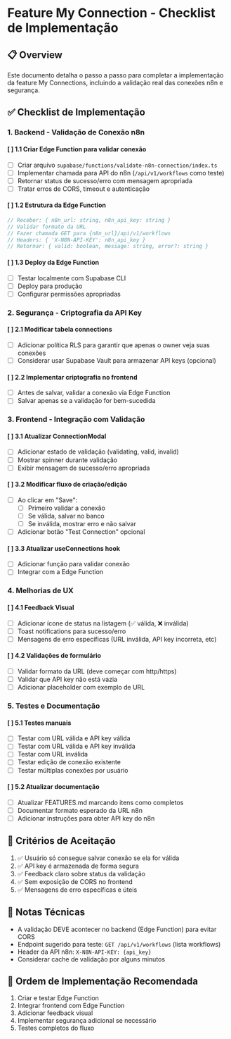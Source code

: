 # Feature My Connection - Checklist de Implementação

## 📋 Overview
Este documento detalha o passo a passo para completar a implementação da feature My Connections, incluindo a validação real das conexões n8n e segurança.

## ✅ Checklist de Implementação

### 1. Backend - Validação de Conexão n8n

#### [ ] 1.1 Criar Edge Function para validar conexão
- [ ] Criar arquivo `supabase/functions/validate-n8n-connection/index.ts`
- [ ] Implementar chamada para API do n8n (`/api/v1/workflows` como teste)
- [ ] Retornar status de sucesso/erro com mensagem apropriada
- [ ] Tratar erros de CORS, timeout e autenticação

#### [ ] 1.2 Estrutura da Edge Function
```typescript
// Receber: { n8n_url: string, n8n_api_key: string }
// Validar formato da URL
// Fazer chamada GET para {n8n_url}/api/v1/workflows
// Headers: { 'X-N8N-API-KEY': n8n_api_key }
// Retornar: { valid: boolean, message: string, error?: string }
```

#### [ ] 1.3 Deploy da Edge Function
- [ ] Testar localmente com Supabase CLI
- [ ] Deploy para produção
- [ ] Configurar permissões apropriadas

### 2. Segurança - Criptografia da API Key

#### [ ] 2.1 Modificar tabela connections
- [ ] Adicionar política RLS para garantir que apenas o owner veja suas conexões
- [ ] Considerar usar Supabase Vault para armazenar API keys (opcional)

#### [ ] 2.2 Implementar criptografia no frontend
- [ ] Antes de salvar, validar a conexão via Edge Function
- [ ] Salvar apenas se a validação for bem-sucedida

### 3. Frontend - Integração com Validação

#### [ ] 3.1 Atualizar ConnectionModal
- [ ] Adicionar estado de validação (validating, valid, invalid)
- [ ] Mostrar spinner durante validação
- [ ] Exibir mensagem de sucesso/erro apropriada

#### [ ] 3.2 Modificar fluxo de criação/edição
- [ ] Ao clicar em "Save":
  - [ ] Primeiro validar a conexão
  - [ ] Se válida, salvar no banco
  - [ ] Se inválida, mostrar erro e não salvar
- [ ] Adicionar botão "Test Connection" opcional

#### [ ] 3.3 Atualizar useConnections hook
- [ ] Adicionar função para validar conexão
- [ ] Integrar com a Edge Function

### 4. Melhorias de UX

#### [ ] 4.1 Feedback Visual
- [ ] Adicionar ícone de status na listagem (✅ válida, ❌ inválida)
- [ ] Toast notifications para sucesso/erro
- [ ] Mensagens de erro específicas (URL inválida, API key incorreta, etc)

#### [ ] 4.2 Validações de formulário
- [ ] Validar formato da URL (deve começar com http/https)
- [ ] Validar que API key não está vazia
- [ ] Adicionar placeholder com exemplo de URL

### 5. Testes e Documentação

#### [ ] 5.1 Testes manuais
- [ ] Testar com URL válida e API key válida
- [ ] Testar com URL válida e API key inválida
- [ ] Testar com URL inválida
- [ ] Testar edição de conexão existente
- [ ] Testar múltiplas conexões por usuário

#### [ ] 5.2 Atualizar documentação
- [ ] Atualizar FEATURES.md marcando itens como completos
- [ ] Documentar formato esperado da URL n8n
- [ ] Adicionar instruções para obter API key do n8n

## 🎯 Critérios de Aceitação

1. ✅ Usuário só consegue salvar conexão se ela for válida
2. ✅ API key é armazenada de forma segura
3. ✅ Feedback claro sobre status da validação
4. ✅ Sem exposição de CORS no frontend
5. ✅ Mensagens de erro específicas e úteis

## 📝 Notas Técnicas

- A validação DEVE acontecer no backend (Edge Function) para evitar CORS
- Endpoint sugerido para teste: `GET /api/v1/workflows` (lista workflows)
- Header da API n8n: `X-N8N-API-KEY: {api_key}`
- Considerar cache de validação por alguns minutos

## 🚀 Ordem de Implementação Recomendada

1. Criar e testar Edge Function
2. Integrar frontend com Edge Function
3. Adicionar feedback visual
4. Implementar segurança adicional se necessário
5. Testes completos do fluxo